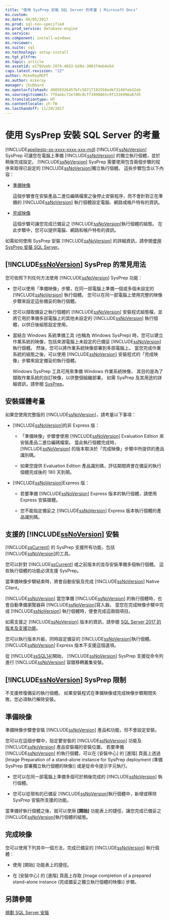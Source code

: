 ```yaml
---
title: "使用 SysPrep 安裝 SQL Server 的考量 | Microsoft Docs"
ms.custom: 
ms.date: 09/05/2017
ms.prod: sql-non-specified
ms.prod_service: database-engine
ms.service: 
ms.component: install-windows
ms.reviewer: 
ms.suite: sql
ms.technology: setup-install
ms.tgt_pltfrm: 
ms.topic: article
ms.assetid: e1792eeb-2874-4653-b20e-3063f4eb4e5d
caps.latest.revision: "22"
author: MikeRayMSFT
ms.author: mikeray
manager: jhubbard
ms.openlocfilehash: d9059326457bfc58717192558edbf3148feb32eb
ms.sourcegitcommit: 7f8aebc72e7d0c8cff3990865c9f1316996a67d5
ms.translationtype: HT
ms.contentlocale: zh-TW
ms.lasthandoff: 11/20/2017
---
```

# <a name="considerations-for-installing-sql-server-using-sysprep"></a>使用 SysPrep 安裝 SQL Server 的考量
[!INCLUDE[appliesto-ss-xxxx-xxxx-xxx-md](../../includes/appliesto-ss-xxxx-xxxx-xxx-md.md)]
[!INCLUDE[ssNoVersion](../../includes/ssnoversion-md.md)] SysPrep 可讓您在電腦上準備 [!INCLUDE[ssNoVersion](../../includes/ssnoversion-md.md)] 的獨立執行個體，並於稍後完成設定。 [!INCLUDE[ssNoVersion](../../includes/ssnoversion-md.md)] SysPrep 需要使用包含兩個步驟的程序來取得已設定的 [!INCLUDE[ssNoVersion](../../includes/ssnoversion-md.md)]獨立執行個體。 這些步驟包含以下內容：  
  
- [準備映像](#BKMK_PrepareImage)  
  
    這個步驟會在安裝產品二進位編碼檔案之後停止安裝程序，而不會針對正在準備的 [!INCLUDE[ssNoVersion](../../includes/ssnoversion-md.md)] 執行個體設定電腦、網路或帳戶特有的資訊。  
  
- [完成映像](#BKMK_CompleteImage)  
  
    這個步驟可讓您完成已備妥之 [!INCLUDE[ssNoVersion](../../includes/ssnoversion-md.md)]執行個體的組態。 在此步驟中，您可以提供電腦、網路和帳戶特有的資訊。  
  
如需如何使用 SysPrep 安裝 [!INCLUDE[ssNoVersion](../../includes/ssnoversion-md.md)] 的詳細資訊，請參閱[使用 SysPrep 安裝 SQL Server](../../database-engine/install-windows/install-sql-server-using-sysprep.md)。  
  
## <a name="common-uses-for-includessnoversionincludesssnoversion-mdmd-sysprep"></a>[!INCLUDE[ssNoVersion](../../includes/ssnoversion-md.md)] SysPrep 的常見用法  
您可依照下列任何方法使用 [!INCLUDE[ssNoVersion](../../includes/ssnoversion-md.md)] SysPrep 功能：  
  
- 您可以使用「準備映像」步驟，在同一部電腦上準備一個或多個未設定的 [!INCLUDE[ssNoVersion](../../includes/ssnoversion-md.md)] 執行個體。 您可以在同一部電腦上使用完整的映像步驟來設定這些備妥的執行個體。  
  
- 您可以擷取備妥之執行個體的 [!INCLUDE[ssNoVersion](../../includes/ssnoversion-md.md)] 安裝程式組態檔，並將它用於準備多部電腦上的其他未設定的 [!INCLUDE[ssNoVersion](../../includes/ssnoversion-md.md)] 執行個體，以供日後組態設定使用。  
  
- 當結合 Windows 系統準備工具 (也稱為 Windows SysPrep) 時，您可以建立作業系統的映像，包括來源電腦上未設定的已備妥 [!INCLUDE[ssNoVersion](../../includes/ssnoversion-md.md)] 執行個體。 然後，您可以將作業系統映像部署到多部電腦上。 當您完成作業系統的組態之後，可以使用 [!INCLUDE[ssNoVersion](../../includes/ssnoversion-md.md)] 安裝程式的「完成映像」步驟來設定備妥的執行個體。  
  
    Windows SysPrep 工具可用來準備 Windows 作業系統映像， 其目的是為了擷取作業系統的自訂映像，以供整個組織部署。 如需 SysPrep 及其用途的詳細資訊，請參閱 [SysPrep](http://docs.microsoft.com/windows-hardware/manufacture/desktop/sysprep--system-preparation--overview)。  
  
## <a name="installation-media-considerations"></a>安裝媒體考量  
 如果您使用完整版的 [!INCLUDE[ssNoVersion](../../includes/ssnoversion-md.md)]，請考量以下事項：  
  
- [!INCLUDE[ssNoVersion](../../includes/ssnoversion-md.md)]的非 Express 版：  
  
    - 「準備映像」步驟會使用 [!INCLUDE[ssNoVersion](../../includes/ssnoversion-md.md)] Evaluation Edition 來安裝產品二進位編碼檔案。 當此執行個體完成時， [!INCLUDE[ssNoVersion](../../includes/ssnoversion-md.md)] 的版本取決於「完成映像」步驟中所提供的產品識別碼。  
  
    - 如果您提供 Evaluation Edition 產品識別碼，評估期間將會在備妥的執行個體完成後的 180 天到期。  
  
- [!INCLUDE[ssNoVersion](../../includes/ssnoversion-md.md)]Express 版：  
  
    - 若要準備 [!INCLUDE[ssNoVersion](../../includes/ssnoversion-md.md)] Express 版本的執行個體，請使用 Express 安裝媒體。  
  
    - 您不能指定備妥之 [!INCLUDE[ssNoVersion](../../includes/ssnoversion-md.md)] Express 版本執行個體的產品識別碼。  
  
## <a name="supported-includessnoversionincludesssnoversion-mdmd-installations"></a>支援的 [!INCLUDE[ssNoVersion](../../includes/ssnoversion-md.md)] 安裝  
[!INCLUDE[ssCurrent](../../includes/sscurrent-md.md)] 的 SysPrep 支援所有功能，包括 [!INCLUDE[ssNoVersion](../../includes/ssnoversion-md.md)]的工具。  
  
您可以針對 [!INCLUDE[ssCurrent](../../includes/sscurrent-md.md)] 或之前版本的並存安裝準備多個執行個體。 這些執行個體的功能必須支援 SysPrep。  
  
當準備映像步驟結束時，將會自動安裝及完成 [!INCLUDE[ssNoVersion](../../includes/ssnoversion-md.md)] Native Client。  
  
[!INCLUDE[ssNoVersion](../../includes/ssnoversion-md.md)] 當您準備 [!INCLUDE[ssNoVersion](../../includes/ssnoversion-md.md)] 的執行個體時，也會自動準備瀏覽器與 [!INCLUDE[ssNoVersion](../../includes/ssnoversion-md.md)]寫入器。 當您在完成映像步驟中完成 [!INCLUDE[ssNoVersion](../../includes/ssnoversion-md.md)] 執行個體時，便會完成這兩個項目。  
  
如需支援之 [!INCLUDE[ssNoVersion](../../includes/ssnoversion-md.md)] 版本的資訊，請參閱 [SQL Server 2017 的版本及支援功能](../../sql-server/editions-and-components-of-sql-server-2017.md)。  
  
您可以執行版本升級，同時設定備妥的 [!INCLUDE[ssNoVersion](../../includes/ssnoversion-md.md)]執行個體。 [!INCLUDE[ssNoVersion](../../includes/ssnoversion-md.md)] Express 版本不支援這個選項。  
  
從 [!INCLUDE[ssSQL14](../../includes/sssql14-md.md)]開始， [!INCLUDE[ssNoVersion](../../includes/ssnoversion-md.md)] SysPrep 支援從命令列進行 [!INCLUDE[ssNoVersion](../../includes/ssnoversion-md.md)] 容錯移轉叢集安裝。  
  
## <a name="includessnoversionincludesssnoversion-mdmd-sysprep-limitations"></a>[!INCLUDE[ssNoVersion](../../includes/ssnoversion-md.md)] SysPrep 限制  
不支援修復備妥的執行個體。 如果安裝程式在準備映像或完成映像步驟期間失敗，您必須執行解除安裝。  
  
##  <a name="BKMK_PrepareImage"></a> 準備映像  
準備映像步驟會安裝 [!INCLUDE[ssNoVersion](../../includes/ssnoversion-md.md)] 產品和功能，但不會設定安裝。  
  
您可以在這個步驟中，指定要安裝的 [!INCLUDE[ssNoVersion](../../includes/ssnoversion-md.md)] 功能及 [!INCLUDE[ssNoVersion](../../includes/ssnoversion-md.md)] 產品安裝檔的安裝位置。 若要準備 [!INCLUDE[ssNoVersion](../../includes/ssnoversion-md.md)] 的執行個體，可以在 [安裝中心] 的 [進階] 頁面上透過 [Image Preparation of a stand-alone instance for SysPrep deployment (準備 SysPrep 部署獨立執行個體的映像)] 或是從命令提示字元執行。  
  
- 您可以在同一部電腦上準備多個可於稍後完成的 [!INCLUDE[ssNoVersion](../../includes/ssnoversion-md.md)] 執行個體。  
  
- 您可以從現有的已備妥 [!INCLUDE[ssNoVersion](../../includes/ssnoversion-md.md)]執行個體中，新增或移除 SysPrep 安裝所支援的功能。  
  
 當準備好執行個體之後，就可以使用 **[開始]** 功能表上的捷徑，讓您完成已備妥之 [!INCLUDE[ssNoVersion](../../includes/ssnoversion-md.md)]執行個體的組態。  
  
##  <a name="BKMK_CompleteImage"></a> 完成映像  
您可以使用下列其中一個方法，完成已備妥的 [!INCLUDE[ssNoVersion](../../includes/ssnoversion-md.md)] 執行個體：  
  
- 使用 [開始] 功能表上的捷徑。  
  
- 在 [安裝中心] 的 [進階] 頁面上存取 [Image completion of a prepared stand-alone instance (完成備妥之獨立執行個體的映像)] 步驟。  
  
## <a name="see-also"></a>另請參閱  
[規劃 SQL Server 安裝](../../sql-server/install/planning-a-sql-server-installation.md)  
